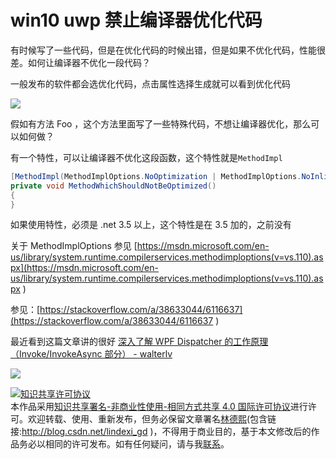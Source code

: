 
# win10 uwp 禁止编译器优化代码

有时候写了一些代码，但是在优化代码的时候出错，但是如果不优化代码，性能很差。如何让编译器不优化一段代码？

<!--more-->



<!-- csdn -->

一般发布的软件都会选优化代码，点击属性选择生成就可以看到优化代码

![](http://7xqpl8.com1.z0.glb.clouddn.com/34fdad35-5dfe-a75b-2b4b-8c5e313038e2%2F201792713825.jpg)

假如有方法 Foo ，这个方法里面写了一些特殊代码，不想让编译器优化，那么可以如何做？

有一个特性，可以让编译器不优化这段函数，这个特性就是`MethodImpl`

```csharp
[MethodImpl(MethodImplOptions.NoOptimization | MethodImplOptions.NoInlining)]
private void MethodWhichShouldNotBeOptimized()
{
}
```

如果使用特性，必须是 .net 3.5 以上，这个特性是在 3.5 加的，之前没有

关于 MethodImplOptions 参见 [https://msdn.microsoft.com/en-us/library/system.runtime.compilerservices.methodimploptions(v=vs.110).aspx](https://msdn.microsoft.com/en-us/library/system.runtime.compilerservices.methodimploptions(v=vs.110).aspx )

参见：[https://stackoverflow.com/a/38633044/6116637](https://stackoverflow.com/a/38633044/6116637 )

最近看到这篇文章讲的很好 [深入了解 WPF Dispatcher 的工作原理（Invoke/InvokeAsync 部分） - walterlv](https://walterlv.github.io/post/dotnet/2017/09/26/dispatcher-invoke-async.html ) 

![](http://7xqpl8.com1.z0.glb.clouddn.com/34fdad35-5dfe-a75b-2b4b-8c5e313038e2%2F201792713624.jpg)




<a rel="license" href="http://creativecommons.org/licenses/by-nc-sa/4.0/"><img alt="知识共享许可协议" style="border-width:0" src="https://licensebuttons.net/l/by-nc-sa/4.0/88x31.png" /></a><br />本作品采用<a rel="license" href="http://creativecommons.org/licenses/by-nc-sa/4.0/">知识共享署名-非商业性使用-相同方式共享 4.0 国际许可协议</a>进行许可。欢迎转载、使用、重新发布，但务必保留文章署名[林德熙](http://blog.csdn.net/lindexi_gd)(包含链接:http://blog.csdn.net/lindexi_gd )，不得用于商业目的，基于本文修改后的作品务必以相同的许可发布。如有任何疑问，请与我[联系](mailto:lindexi_gd@163.com)。